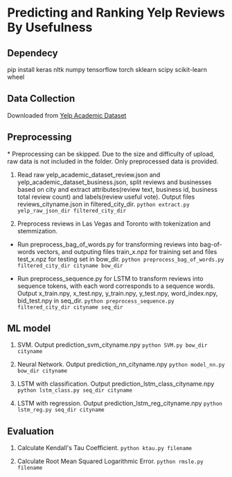 # Predicting and Ranking Yelp Reviews By Usefulness

## Dependecy
pip install keras nltk numpy tensorflow torch sklearn scipy scikit-learn wheel 

## Data Collection
Downloaded from [Yelp Academic Dataset](https://www.yelp.com/dataset) 

## Preprocessing
\* Preprocessing can be skipped. Due to the size and difficulty of upload, raw data is not included in the folder. Only preprocessed data is provided.
1. 	Read raw yelp_academic_dataset_review.json and yelp_academic_dataset_business.json, split reviews and businesses based on city and extract attributes(review text, business id, business total review count) and labels(review useful vote). Output files reviews_cityname.json in filtered_city_dir. 
	`python extract.py yelp_raw_json_dir filtered_city_dir`

2. 	Preprocess reviews in Las Vegas and Toronto with tokenization and stemmization. 
 - Run preprocess_bag_of_words.py for transforming reviews into bag-of-words vectors, and outputing files train_x.npz for training set and files test_x.npz for testing set in bow_dir. 
 	`python preprocess_bag_of_words.py filtered_city_dir cityname bow_dir`

 - Run preprocess_sequence.py for LSTM to transform reviews into sequence tokens, with each word corresponds to a sequence words. Output x_train.npy, x_test.npy, y_train.npy, y_test.npy, word_index.npy, bid_test.npy in seq_dir. 
	`python preprocess_sequence.py filtered_city_dir cityname seq_dir`

## ML model
1.	SVM. Output prediction_svm_cityname.npy
 	`python SVM.py bow_dir cityname`

2.	Neural Network. Output prediction_nn_cityname.npy
 	`python model_nn.py bow_dir cityname`

3.	LSTM with classification. Output prediction_lstm_class_cityname.npy
 	`python lstm_class.py seq_dir cityname`

4.	LSTM with regression. Output prediction_lstm_reg_cityname.npy
 	`python lstm_reg.py seq_dir cityname`

## Evaluation
1. 	Calculate Kendall's Tau Coefficient. 
	`python ktau.py filename`

2.	Calculate Root Mean Squared Logarithmic Error. 
	`python rmsle.py filename`
